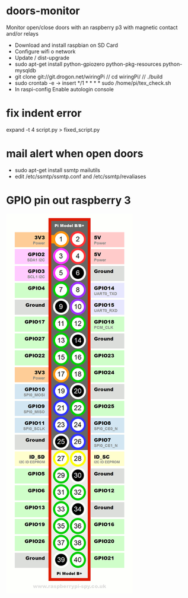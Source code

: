 # doors-monitor
Monitor open/close doors with an raspberry p3 with magnetic contact and/or relays

* Download and install raspbian on SD Card
* Configure wifi o network
* Update / dist-upgrade
* sudo apt-get install python-gpiozero python-pkg-resources python-mysqldb
* git clone git://git.drogon.net/wiringPi // cd wiringPi/ // ./build
* sudo crontab -e -> insert */1 * * * * sudo /home/pi/tex_check.sh
* In raspi-config Enable autologin console

# fix indent error
expand -t 4 script.py > fixed_script.py

# mail alert when open doors

* sudo apt-get install ssmtp mailutils
* edit /etc/ssmtp/ssmtp.conf and /etc/ssmtp/revaliases

# GPIO pin out raspberry 3

![Raspberry GPIO PIN](https://raw.githubusercontent.com/sharpec/doors-monitor/master/Raspberry-Pi-GPIO-Layout-Model-B-Plus.png)
